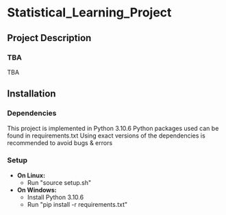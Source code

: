 # Statistical_Learning_Project

## Project Description
### TBA
TBA
## Installation
### Dependencies
This project is implemented in Python 3.10.6
Python packages used can be found in requirements.txt
Using exact versions of the dependencies is recommended to avoid bugs & errors
### Setup
* __On Linux:__
  - Run "source setup.sh"
* __On Windows:__
  - Install Python 3.10.6
  - Run "pip install -r requirements.txt" 
